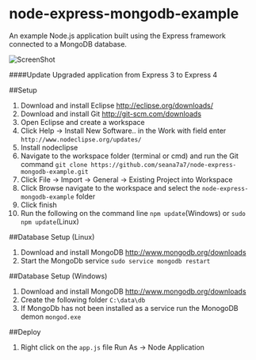 node-express-mongodb-example
===========================

An example Node.js application built using the Express framework connected to a MongoDB database.

![ScreenShot](https://raw.githubusercontent.com/seana7a7/node-express-mongodb-example/master/public/img/screen.png)

####Update
Upgraded application from Express 3 to Express 4

##Setup
1.  Download and install Eclipse http://eclipse.org/downloads/
2.  Download and install Git http://git-scm.com/downloads
3.  Open Eclipse and create a workspace
4.  Click Help -> Install New Software.. in the Work with field enter `http://www.nodeclipse.org/updates/`
5.  Install nodeclipse
6.  Navigate to the workspace folder (terminal or cmd) and run the Git command `git clone https://github.com/seana7a7/node-express-mongodb-example.git`
7.  Click File -> Import -> General -> Existing Project into Workspace
8.  Click Browse navigate to the workspace and select the `node-express-mongodb-example` folder
9.  Click finish
10. Run the following on the command line `npm update`(Windows) or `sudo npm update`(Linux)

##Database Setup (Linux)
1.  Download and install MongoDB http://www.mongodb.org/downloads
2.  Start the MongoDb service `sudo service mongodb restart`

##Database Setup (Windows)
1.  Download and install MongoDB http://www.mongodb.org/downloads
2.  Create the following folder `C:\data\db`
3.  If MongoDb has not been installed as a service run the MonogoDB demon `mongod.exe`

##Deploy
1. Right click on the `app.js` file Run As -> Node Application


